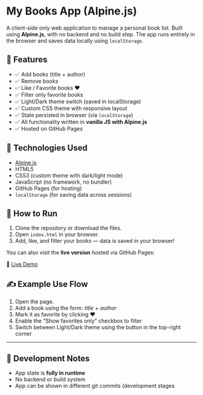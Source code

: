 # My Books App (Alpine.js)

A client-side only web application to manage a personal book list. Built using **Alpine.js**, with no backend and no build step. The app runs entirely in the browser and saves data locally using `localStorage`.

## 🔧 Features

- ✅ Add books (title + author)
- ✅ Remove books
- ✅ Like / Favorite books ❤️
- ✅ Filter only favorite books
- ✅ Light/Dark theme switch (saved in localStorage)
- ✅ Custom CSS theme with responsive layout
- ✅ State persisted in browser (via `localStorage`)
- ✅ All functionality written in **vanilla JS with Alpine.js**
- ✅ Hosted on GitHub Pages

## 🧠 Technologies Used

- [Alpine.js](https://alpinejs.dev/)
- HTML5
- CSS3 (custom theme with dark/light mode)
- JavaScript (no framework, no bundler)
- GitHub Pages (for hosting)
- `localStorage` (for saving data across sessions)


## 🚀 How to Run

1. Clone the repository or download the files.
2. Open `index.html` in your browser.
3. Add, like, and filter your books — data is saved in your browser!

You can also visit the **live version** hosted via GitHub Pages:

🔗 [Live Demo](https://greshnickl.github.io/pweb-lab6/)

## ✍️ Example Use Flow

1. Open the page.
2. Add a book using the form: *title* + *author*
3. Mark it as favorite by clicking ❤️
4. Enable the “Show favorites only” checkbox to filter
5. Switch between Light/Dark theme using the button in the top-right corner

---

## 🧪 Development Notes

- App state is **fully in runtime**
- No backend or build system
- App can be shown in different git commits (development stages
